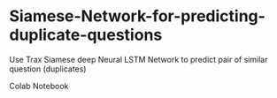 # Siamese-Network-for-predicting-duplicate-questions
Use Trax Siamese deep Neural LSTM Network to predict pair of similar question (duplicates)


Colab Notebook
